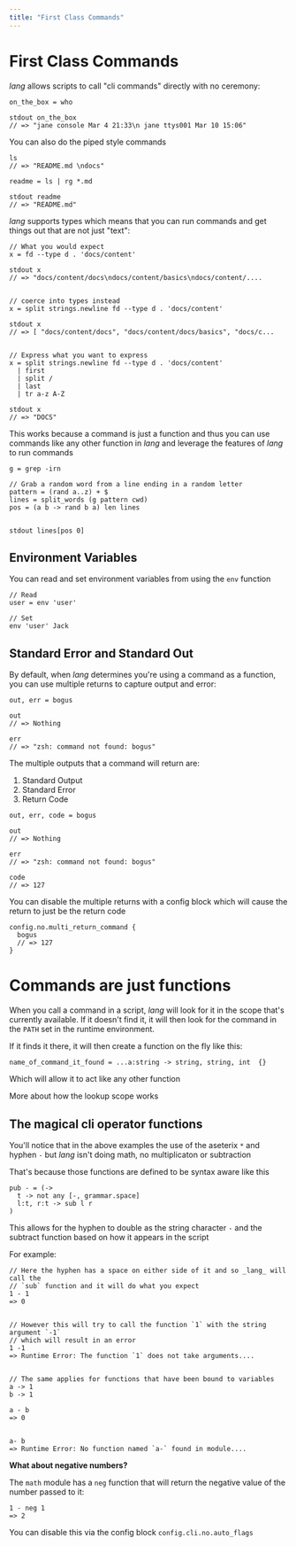 ```yaml
---
title: "First Class Commands"
---
```


# First Class Commands

_lang_ allows scripts to call "cli commands" directly with no ceremony:

```
on_the_box = who

stdout on_the_box
// => "jane console Mar 4 21:33\n jane ttys001 Mar 10 15:06"
```

You can also do the piped style commands

```
ls
// => "README.md \ndocs"

readme = ls | rg *.md

stdout readme
// => "README.md"
```

_lang_ supports types which means that you can run commands and get things out that are not just "text":

```
// What you would expect
x = fd --type d . 'docs/content'

stdout x
// => "docs/content/docs\ndocs/content/basics\ndocs/content/....


// coerce into types instead
x = split strings.newline fd --type d . 'docs/content'

stdout x
// => [ "docs/content/docs", "docs/content/docs/basics", "docs/c...


// Express what you want to express
x = split strings.newline fd --type d . 'docs/content'
  | first
  | split /
  | last
  | tr a-z A-Z

stdout x
// => "DOCS"
```

This works because a command is just a function and thus you can use commands
like any other function in _lang_ and leverage the features of _lang_ to run
commands


```
g = grep -irn

// Grab a random word from a line ending in a random letter
pattern = (rand a..z) + $
lines = split_words (g pattern cwd)
pos = (a b -> rand b a) len lines


stdout lines[pos 0]
```

## Environment Variables

You can read and set environment variables from using the `env` function

```
// Read
user = env 'user'

// Set
env 'user' Jack
```

## Standard Error and Standard Out

By default, when _lang_ determines you're using a command as a function, you
can use <a>multiple returns</a> to capture output and error:

```
out, err = bogus

out
// => Nothing

err
// => "zsh: command not found: bogus"
```

The multiple outputs that a command will return are:

1. Standard Output
2. Standard Error
3. Return Code

```
out, err, code = bogus

out
// => Nothing

err
// => "zsh: command not found: bogus"

code
// => 127
```



You can disable the multiple returns with a config block which will
cause the return to just be the return code

```
config.no.multi_return_command { 
  bogus
  // => 127
}
```

# Commands are just functions

When you call a command in a script, _lang_ will look for it in the scope
that's currently available. If it doesn't find it, it will then look for the
command in the `PATH` set in the runtime environment.

If it finds it there, it will then create a function on the fly like this:

```
name_of_command_it_found = ...a:string -> string, string, int  {}
```

Which will allow it to act like any other function

More about how the <a> lookup scope</a> works

## The magical cli operator functions 

You'll notice that in the above examples the use of the aseterix `*` and hyphen
`-` but _lang_ isn't doing math, no multiplicaton or subtraction

That's because those functions are defined to be syntax aware like this

```
pub - = (->
  t -> not any [-, grammar.space]
  l:t, r:t -> sub l r
)
```

This allows for the hyphen to double as the string character `-` and the
subtract function based on how it appears in the script

For example:

```
// Here the hyphen has a space on either side of it and so _lang_ will call the
// `sub` function and it will do what you expect
1 - 1
=> 0


// However this will try to call the function `1` with the string argument `-1`
// which will result in an error
1 -1
=> Runtime Error: The function `1` does not take arguments....


// The same applies for functions that have been bound to variables
a -> 1
b -> 1

a - b
=> 0


a- b
=> Runtime Error: No function named `a-` found in module....
```

**What about negative numbers?**

The `math` module has a `neg` function that will return the negative
value of the number passed to it:

```
1 - neg 1
=> 2
```

You can disable this via the config block `config.cli.no.auto_flags`
